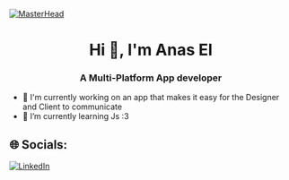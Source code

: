 [![MasterHead](https://i.imgur.com/yKKxzsr.png)](https://www.linkedin.com/in/anas-elouraini-a81155122/)

<h1 align="center">Hi 👋, I'm Anas El</h1>
<h3 align="center">A Multi-Platform App developer</h3>

- 🔭 I'm currently working on an app that makes it easy for the Designer and Client to communicate
- 🌱 I’m currently learning Js :3

<!-- ## 📊 GitHub Stats:

<table align="center">
  <tr>
    <td align="center"><img src="https://github-readme-stats-git-masterrstaa-rickstaa.vercel.app/api/top-langs/?username=aninossii&theme=gotham&hide_border=true&include_all_commits=false&count_private=false&layout=compact" alt="Top Languages" /></td>
    <td align="center"><img src="https://github-readme-streak-stats.herokuapp.com/?user=aninossii&theme=gotham&hide_border=true" alt="GitHub Streak" /></td>
  </tr>
  <tr>
    <td colspan="2" align="center"><img src="https://github-readme-activity-graph.vercel.app/graph?username=aninossii&theme=gotham&color=ffffff&line=2aa889&point=599cab&area=true&hide_border=true" /></td>
  </tr>
</table>
-->

## 🌐 Socials:
[![LinkedIn](https://img.shields.io/badge/LinkedIn-%230077B5.svg?logo=linkedin&logoColor=white)](https://www.linkedin.com/in/anas-el-a81155122/) 
<!-- [![Twitter](https://img.shields.io/badge/Twitter-%231DA1F2.svg?logo=Twitter&logoColor=white)](#) -->

<!-- Proudly created with GPRM ( https://gprm.itsvg.in ) -->

<!--
**AninossII/AninossII** is a ✨ _special_ ✨ repository because its `README.md` (this file) appears on your GitHub profile.

Here are some ideas to get you started:

- 🔭 I’m currently working on ...
- 🌱 I’m currently learning ...
- 👯 I’m looking to collaborate on ...
- 🤔 I’m looking for help with ...
- 💬 Ask me about ...
- 📫 How to reach me: ...
- 😄 Pronouns: ...
- ⚡ Fun fact: ...
-->
